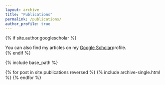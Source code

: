 ```yaml
---
layout: archive
title: "Publications"
permalink: /publications/
author_profile: true
---
```


{% if site.author.googlescholar %}
  <div class="wordwrap">You can also find my articles on my <a href="{{site.author.googlescholar}}" target="_blank">Google Scholar</a>profile.</div>
{% endif %}

{% include base_path %}

{% for post in site.publications reversed %}
  {% include archive-single.html %}
{% endfor %}
